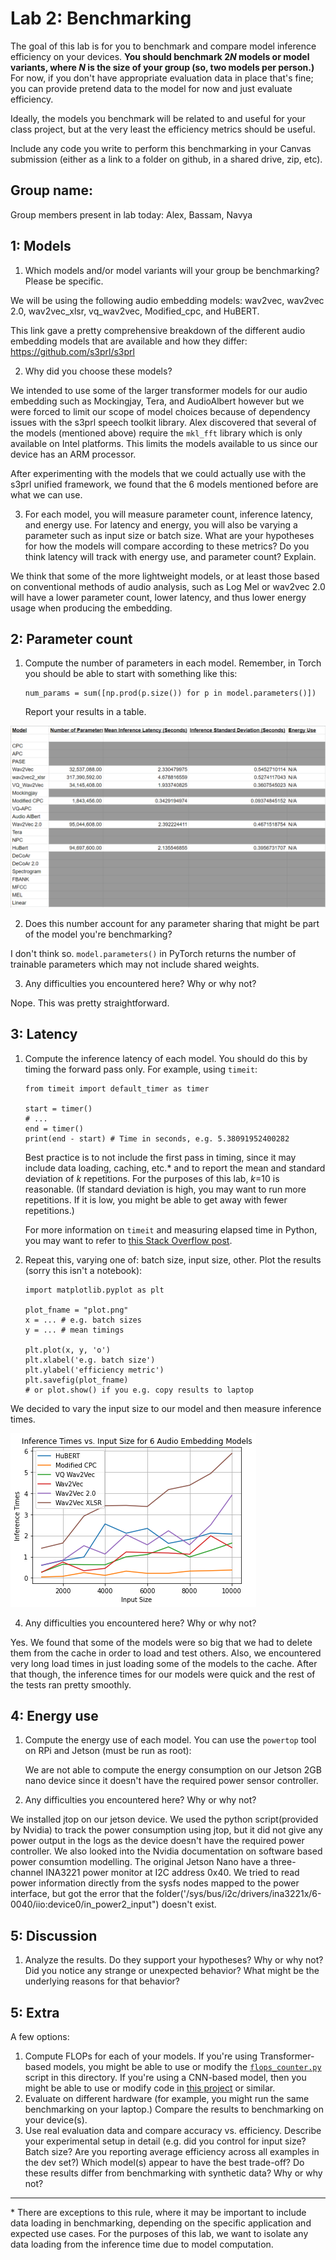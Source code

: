 Lab 2: Benchmarking
===
The goal of this lab is for you to benchmark and compare model inference efficiency on your devices. **You should benchmark 2*N* models or model variants, where *N* is the size of your group (so, two models per person.)** For now, if you don't have appropriate evaluation data in place that's fine; you can provide pretend data to the model for now and just evaluate efficiency.

Ideally, the models you benchmark will be related to and useful for your class project, but at the very least the efficiency metrics should be useful.

Include any code you write to perform this benchmarking in your Canvas submission (either as a link to a folder on github, in a shared drive, zip, etc).

Group name:
---
Group members present in lab today: Alex, Bassam, Navya

1: Models
----
1. Which models and/or model variants will your group be benchmarking? Please be specific.

We will be using the following audio embedding models: wav2vec, wav2vec 2.0, wav2vec_xlsr, vq_wav2vec, Modified_cpc, and HuBERT.  

This link gave a pretty comprehensive breakdown of the different audio embedding models that are available and how they differ: https://github.com/s3prl/s3prl


2. Why did you choose these models?

We intended to use some of the larger transformer models for our audio embedding such as Mockingjay, Tera, and AudioAlbert however but we were forced to limit our scope of model choices because of dependency issues with the s3prl speech toolkit library. Alex discovered that several of the models (mentioned above) require the `mkl_fft` library which is only available on Intel platforms. This limits the models available to us since our device has an ARM processor.

After experimenting with the models that we could actually use with the s3prl unified framework, we found that the 6 models mentioned before are what we can use.


3. For each model, you will measure parameter count, inference latency, and energy use. For latency and energy, you will also be varying a parameter such as input size or batch size. What are your hypotheses for how the models will compare according to these metrics? Do you think latency will track with energy use, and parameter count? Explain.

We think that some of the more lightweight models, or at least those based on conventional methods of audio analysis, such as Log Mel or wav2vec 2.0 will have a lower parameter count, lower latency, and thus lower energy usage when producing the embedding.

2: Parameter count
----
1. Compute the number of parameters in each model. Remember, in Torch you should be able to start with something like this:
   ```
   num_params = sum([np.prod(p.size()) for p in model.parameters()])
   ```
   Report your results in a table.

<!-- Insert image here containing the parameter numbers of our models -->
![image info](./parameters.png)


2. Does this number account for any parameter sharing that might be part of the model you're benchmarking?

I don't think so. `model.parameters()` in PyTorch returns the number of trainable parameters which may not include shared weights.


3. Any difficulties you encountered here? Why or why not?

Nope. This was pretty straightforward.


3: Latency
----
1. Compute the inference latency of each model. You should do this by timing the forward pass only. For example, using `timeit`:
    ```
    from timeit import default_timer as timer

    start = timer()
    # ...
    end = timer()
    print(end - start) # Time in seconds, e.g. 5.38091952400282
    ```
    Best practice is to not include the first pass in timing, since it may include data loading, caching, etc.* and to report the mean and standard deviation of *k* repetitions. For the purposes of this lab, *k*=10 is reasonable. (If standard deviation is high, you may want to run more repetitions. If it is low, you might be able to get away with fewer repetitions.)
    
    For more information on `timeit` and measuring elapsed time in Python, you may want to refer to [this Stack Overflow post](https://stackoverflow.com/questions/7370801/how-to-measure-elapsed-time-in-python).


2. Repeat this, varying one of: batch size, input size, other. Plot the results (sorry this isn't a notebook):
   ```
   import matplotlib.pyplot as plt
   
   plot_fname = "plot.png"
   x = ... # e.g. batch sizes
   y = ... # mean timings
   
   plt.plot(x, y, 'o')
   plt.xlabel('e.g. batch size')
   plt.ylabel('efficiency metric')
   plt.savefig(plot_fname)
   # or plot.show() if you e.g. copy results to laptop
   ```

We decided to vary the input size to our model and then measure inference times.

<!-- Put plot of latencies here -->
![image info](./latencies.png)




4. Any difficulties you encountered here? Why or why not?

Yes. We found that some of the models were so big that we had to delete them from the cache in order to load and test others. Also, we encountered very long load times in just loading some of the models to the cache. After that though, the inference times for our models were quick and the rest of the tests ran pretty smoothly.


4: Energy use
----
1. Compute the energy use of each model. You can use the `powertop` tool on RPi and Jetson (must be run as root):
    
    We are not able to compute the energy consumption on our Jetson 2GB nano device since it doesn't have the required power sensor controller. 

2. Any difficulties you encountered here? Why or why not?

We installed jtop on our jetson device. We used the python script(provided by Nvidia) to track the power consumption using jtop, but it did not give any power output in the logs as the device doesn't have the required power controller. We also looked into the Nvidia documentation on software based power consumtion modelling. The original Jetson Nano have a three-channel INA3221 power monitor at I2C address 0x40. We tried to read power information directly from the sysfs nodes mapped to the power interface, but got the error that the folder('/sys/bus/i2c/drivers/ina3221x/6-0040/iio\:device0/in_power2_input") doesn't exist. 


5: Discussion
----
1. Analyze the results. Do they support your hypotheses? Why or why not? Did you notice any strange or unexpected behavior? What might be the underlying reasons for that behavior?





5: Extra
----
A few options:
1. Compute FLOPs for each of your models. If you're using Transformer-based models, you might be able to use or modify the [`flops_counter.py`]() script in this directory. If you're using a CNN-based model, then you might be able to use or modify code in [this project](https://github.com/1adrianb/pytorch-estimate-flops) or similar. 
2. Evaluate on different hardware (for example, you might run the same benchmarking on your laptop.) Compare the results to benchmarking on your device(s).
3. Use real evaluation data and compare accuracy vs. efficiency. Describe your experimental setup in detail (e.g. did you control for input size? Batch size? Are you reporting average efficiency across all examples in the dev set?) Which model(s) appear to have the best trade-off? Do these results differ from benchmarking with synthetic data? Why or why not?

----
\* There are exceptions to this rule, where it may be important to include data loading in benchmarking, depending on the specific application and expected use cases. For the purposes of this lab, we want to isolate any data loading from the inference time due to model computation.
